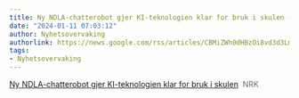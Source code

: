 ```yaml
---
title: Ny NDLA-chatterobot gjer KI-teknologien klar for bruk i skulen - NRK
date: "2024-01-11 07:03:12"
author: Nyhetsovervaking
authorlink: https://news.google.com/rss/articles/CBMiZWh0dHBzOi8vd3d3Lm5yay5uby92ZXN0bGFuZC9ueS1uZGxhLWNoYXR0ZXJvYm90LWdqZXIta2ktdGVrbm9sb2dpZW4ta2xhci1mb3ItYnJ1ay1pLXNrdWxlbi0xLjE2NjIzNDQ10gEA?oc=5
tags:
- Nyhetsovervaking
---
```

<a href="https://news.google.com/rss/articles/CBMiZWh0dHBzOi8vd3d3Lm5yay5uby92ZXN0bGFuZC9ueS1uZGxhLWNoYXR0ZXJvYm90LWdqZXIta2ktdGVrbm9sb2dpZW4ta2xhci1mb3ItYnJ1ay1pLXNrdWxlbi0xLjE2NjIzNDQ10gEA?oc=5" target="_blank">Ny NDLA-chatterobot gjer KI-teknologien klar for bruk i skulen</a>&nbsp;&nbsp;<font color="#6f6f6f">NRK</font>